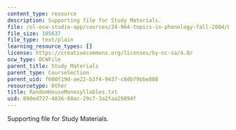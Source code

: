 ```yaml
---
content_type: resource
description: Supporting file for Study Materials.
file: /ol-ocw-studio-app/courses/24-964-topics-in-phonology-fall-2004/890ed727483688ac29c73a2faa29894f_RandomHouseMonosyllables.txt
file_size: 105637
file_type: text/plain
learning_resource_types: []
license: https://creativecommons.org/licenses/by-nc-sa/4.0/
ocw_type: OCWFile
parent_title: Study Materials
parent_type: CourseSection
parent_uid: f600f19d-ae22-b3f4-9437-c8db79bbe880
resourcetype: Other
title: RandomHouseMonosyllables.txt
uid: 890ed727-4836-88ac-29c7-3a2faa29894f
---
```

Supporting file for Study Materials.